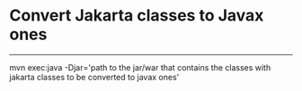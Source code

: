 # Convert Jakarta classes to Javax ones
---------------------------------------
mvn exec:java -Djar='path to the jar/war that contains the classes with jakarta classes to be converted to javax ones'
